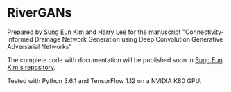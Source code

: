 # RiverGANs

Prepared by [Sung Eun Kim](https://www2.hawaii.edu/~sekim7/) and Harry Lee for the manuscript "Connectivity-informed Drainage Network Generation using Deep Convolution Generative Adversarial Networks"

The complete code with documentation will be published soon in [Sung Eun Kim's repository](https://github.com/saint-kim).

Tested with Python 3.6.1 and TensorFlow 1.12 on a NVIDIA K80 GPU.
